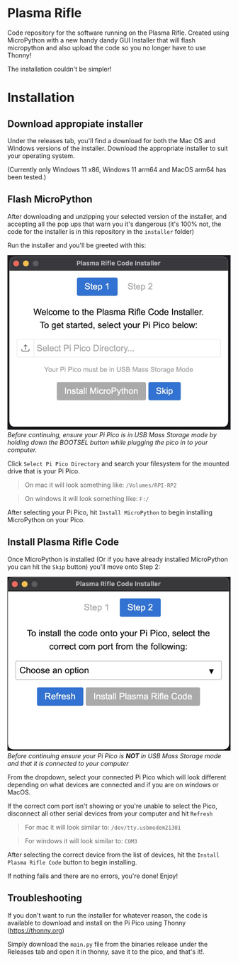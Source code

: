 # Plasma Rifle

Code repository for the software running on the Plasma Rifle. Created using MicroPython with a new handy dandy GUI Installer that will flash micropython and also upload the code so you no longer have to use Thonny!

The installation couldn't be simpler!

# Installation
## Download appropiate installer
Under the releases tab, you'll find a download for both the Mac OS and Windows
versions of the installer. Download the appropriate installer to suit your operating system.

(Currently only Windows 11 x86, Windows 11 arm64 and MacOS arm64 has been tested.)

## Flash MicroPython
After downloading and unzipping your selected version of the installer, and accepting all the pop ups that warn you it's dangerous (it's 100% not, the code for the installer is in this repository in the `installer` folder)

Run the installer and you'll be greeted with this:

![alt text](https://github.com/oddworks3d/Plasma-Rifle/blob/main/Images/step1-1.jpg?raw=true)
*Before continuing, ensure your Pi Pico is in USB Mass Storage mode by holding down the BOOTSEL button while plugging the pico in to your computer.*



Click `Select Pi Pico Directory` and search your filesystem for the mounted drive that is your Pi Pico.

>On mac it will look something like:
>```/Volumes/RPI-RP2```

>On windows it will look something like: 
>```F:/```

After selecting your Pi Pico, hit `Install MicroPython` to begin installing MicroPython on your Pico.

## Install Plasma Rifle Code

Once MicroPython is installed (Or if you have already installed MicroPython you can hit the `Skip` button) you'll move onto Step 2:

![alt text](https://github.com/oddworks3d/Plasma-Rifle/blob/main/Images/step2-1.jpg?raw=true)
*Before continuing ensure your Pi Pico is **NOT** in USB Mass Storage mode and that it is connected to your computer*

From the dropdown, select your connected Pi Pico which will look different depending on what devices are connected and if you are on windows or MacOS.

If the correct com port isn't showing or you're unable to select the Pico, disconnect all other serial devices from your computer and hit `Refresh`

> For mac it will look similar to:
> `/dev/tty.usbmodem21301`

>For windows it will look similar to:
>`COM3`

After selecting the correct device from the list of devices, hit the `Install Plasma Rifle Code` button to begin installing.

If nothing fails and there are no errors, you're done! Enjoy!


## Troubleshooting

If you don't want to run the installer for whatever reason, the code is available to download and install on the Pi Pico using Thonny (https://thonny.org)

Simply download the `main.py` file from the binaries release under the Releases tab and open it in thonny, save it to the pico, and that's it!.
